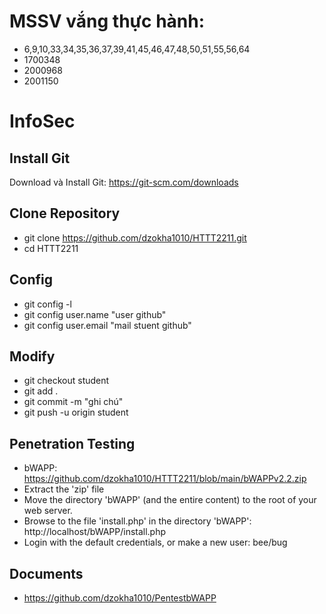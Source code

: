 # MSSV vắng thực hành: 
- 6,9,10,33,34,35,36,37,39,41,45,46,47,48,50,51,55,56,64
- 1700348
- 2000968
- 2001150

# InfoSec
## Install Git
Download và Install Git: https://git-scm.com/downloads
## Clone Repository
- git clone https://github.com/dzokha1010/HTTT2211.git
- cd HTTT2211
## Config
- git config -l
- git config user.name "user github"
- git config user.email "mail stuent github"
## Modify
- git checkout student
- git add .
- git commit -m "ghi chú"
- git push -u origin student
## Penetration Testing
- bWAPP: https://github.com/dzokha1010/HTTT2211/blob/main/bWAPPv2.2.zip
- Extract the 'zip' file
- Move the directory 'bWAPP' (and the entire content) to the root of your web server.
- Browse to the file 'install.php' in the directory 'bWAPP': http://localhost/bWAPP/install.php
- Login with the default credentials, or make a new user: bee/bug
## Documents
- https://github.com/dzokha1010/PentestbWAPP
